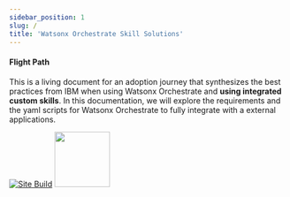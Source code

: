 ```yaml
---
sidebar_position: 1
slug: /
title: 'Watsonx Orchestrate Skill Solutions'
---
```

#### Flight Path
This is a living document for an adoption journey that synthesizes the best practices from IBM when using Watsonx Orchestrate and  **using integrated custom skills**. In this documentation, we will explore the requirements and the yaml scripts for Watsonx Orchestrate to fully integrate with a external applications.

[![Site Build](https://github.com/ibm-client-engineering/solution-filenet-aws/actions/workflows/deploy.yml/badge.svg)](https://github.com/ibm-client-engineering/solution-filenet-aws/actions/workflows/deploy.yml)
<img src="https://user-images.githubusercontent.com/95059/166857681-99c92cdc-fa62-4141-b903-969bd6ec1a41.png" width="100" height="100" />